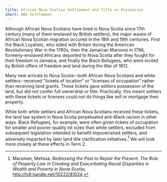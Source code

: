 ```yaml
---
title: African Nova Scotian Settlement and Title vs Possession
short: ANS Settlement
---
```


Although African Nova Scotians have lived in Nova Scotia since 17th century (many of them enslaved by British settlers), the major waves of African Nova Scotian migration occured in the 18th and 19th centuries. First the Black Loyalists, who sided with Britain during the American Revolutionary War in the 1780s; then the Jamaican Maroons in 1796, formerly-enslaved Africans deported to Nova Scotia after they fought for their freedom in Jamaica; and finally the Black Refugees, who were incited by British offers of freedom and land during the War of 1812. 

Many new arrivals to Nova Scotia--both African Nova Scotians and white settlers--received "tickets of location" or "licenses of occupation" rather than receiving land grants. These tickets gave settlers possession of the land, but did not confer full ownership or title. Practically, this meant settlers with these tickets or licenses could not do things like sell or mortgage their property. 

While both white settlers and African Nova Scotians received these tickets, the land law system in Nova Scotia perpetuated anti-Black racism in other ways. Black Refugees, for example, were often given tickets of occupation for smaller and poorer-quality lot sizes than white settlers, excluded from subsequent legislation intended to benefit impoverished settlers, and adversely impacted by later land title clarification initiatives.[^marsman] We will look more closely at these effects in Term 2. 

[^marsman]: Marsman, Melissa. *Redressing the Past to Repair the Present: The Role of Property Law in Creating and Exacerbating Racial Disparities in Wealth and Poverty in Nova Scotia*, http://hdl.handle.net/10222/81024. 
 

